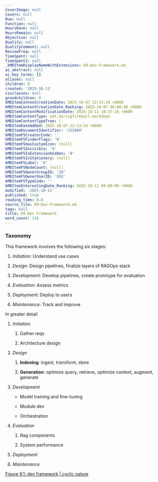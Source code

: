```yaml
---
CoverImage: null
Covers: null
Due: null
Function: null
HoursDone: null
HoursRemain: null
Objective: null
Quality: null
QualityComment: null
ReviewFreq: null
TimeSpent: null
TimeSpent2: null
_kMDItemDisplayNameWithExtensions: 09-Dev-Framework.md
ai_abstract: null
ai_key_terms: []
aliases: null
children: 0
created: '2025-10-11'
cssclasses: null
grandchildren: 0
kMDItemContentCreationDate: 2025-10-07 22:23:24 +0000
kMDItemContentCreationDate_Ranking: 2025-10-07 00:00:00 +0000
kMDItemContentModificationDate: 2025-10-11 18:37:16 +0000
kMDItemContentType: net.daringfireball.markdown
kMDItemContentTypeTree: (
kMDItemDateAdded: 2025-10-07 22:23:24 +0000
kMDItemDocumentIdentifier: '222800'
kMDItemFSCreatorCode: ''
kMDItemFSFinderFlags: '0'
kMDItemFSHasCustomIcon: (null)
kMDItemFSInvisible: '0'
kMDItemFSIsExtensionHidden: '0'
kMDItemFSIsStationery: (null)
kMDItemFSLabel: '0'
kMDItemFSNodeCount: (null)
kMDItemFSOwnerGroupID: '20'
kMDItemFSOwnerUserID: '502'
kMDItemFSTypeCode: ''
kMDItemInterestingDate_Ranking: 2025-10-11 00:00:00 +0000
modified: '2025-10-11'
published: true
reading_time: 0.6
source_file: 09-Dev-Framework.md
tags: null
title: 09 Dev Framework
word_count: 116
---
```


### Taxonomy

This framework involves the following six stages:

1. *Initiation*: Understand use cases

2. *Design*: Design pipelines, finalize layers of RAGOps stack

3. *Development*: Develop pipelines, create prototype for evaluation

4. *Evaluation*: Assess metrics

5. *Deployment*: Deploy to users

6. *Maintenance*: Track and improve

In greater detail

1. *Initiation*

    1. Gather reqs

    2. Architecture design

2. *Design*

    1. **Indexing**: ingest, transform, store

    2. **Generation**: optimize query, retrieve, optimize context, augment, generate

3. *Development*

    - Model training and fine-tuning

    - Module dev

    - Orchestration

4. *Evaluation*

    1. Rag components

    2. System performance

5. *Deployment*

6. *Maintenance*

[Figure 9.1: dev framework | cyclic nature](https://learning.oreilly.com/api/v2/epubs/urn:orm:book:9781633435858/files/OEBPS/Images/CH09_F01_Kimothi.png)